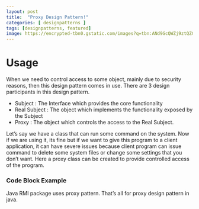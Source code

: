```yaml
---
layout: post
title:  "Proxy Design Pattern!"
categories: [ designpatterns ]
tags: [designpatterns, featured]
image: https://encrypted-tbn0.gstatic.com/images?q=tbn:ANd9GcQWZj9ztQZGTruRgeJGtwb8AI6S0fM_KPcFvWK8-cL7vWtipvR21w&s
---
```



# Usage

When we need to control access to some object, mainly due to security reasons, then this design pattern comes in use. There are 3 design participants in this design pattern.

*   Subject : The Interface which provides the core functionality
*   Real Subject : The object which implements the functionality exposed by the Subject
*   Proxy : The object which controls the access to the Real Subject.

Let’s say we have a class that can run some command on the system. Now if we are using it, its fine but if we want to give this program to a client application, it can have severe issues because client program can issue command to delete some system files or change some settings that you don’t want. Here a proxy class can be created to provide controlled access of the program.

### Code Block Example
<script src="https://gist.github.com/spiderbot/cce445c1fedf058640bd7411bc19687d.js"></script> 

Java RMI package uses proxy pattern. That’s all for proxy design pattern in java.

